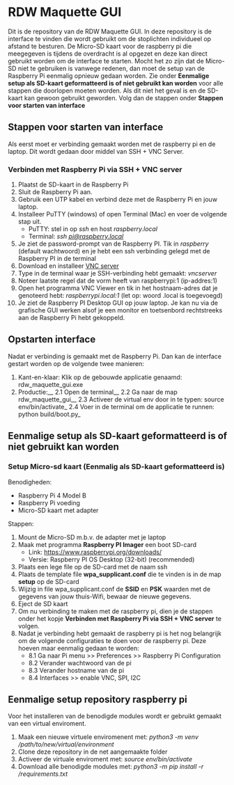# RDW Maquette GUI

Dit is de repository van de RDW Maquette GUI. In deze repository is de interface te vinden die wordt gebruikt om de stoplichten individueel op afstand te besturen. De Micro-SD kaart voor de raspberry pi die meegegeven is tijdens de overdracht is al opgezet en deze kan direct gebruikt worden om de interface te starten. Mocht het zo zijn dat de Micro-SD niet te gebruiken is vanwege redenen, dan moet de setup van de Raspberry Pi eenmalig opnieuw gedaan worden. Zie onder **Eenmalige setup als SD-kaart geformatteerd is of niet gebruikt kan worden** voor alle stappen die doorlopen moeten worden. Als dit niet het geval is en de SD-kaart kan gewoon gebruikt geworden. Volg dan de stappen onder **Stappen voor starten van interface**

## Stappen voor starten van interface ##
Als eerst moet er verbinding gemaakt worden met de raspberry pi en de laptop. Dit wordt gedaan door middel van SSH + VNC Server. 

### Verbinden met Raspberry Pi via SSH + VNC server ###
1. Plaatst de SD-kaart in de Raspberry Pi 
2. Sluit de Raspberry Pi aan.
3. Gebruik een UTP kabel en verbind deze met de Raspberry Pi en jouw laptop.
4. Installeer PuTTY (windows) of open Terminal (Mac) en voer de volgende stap uit.
   - PuTTY: stel in op *ssh* en host *raspberry.local*
   - Terminal: *ssh pi@raspberry.local*
5. Je ziet de password-prompt van de Raspberry PI. Tik in 
*raspberry* (default wachtwoord) en je hebt een ssh verbinding gelegd met de Raspberry PI in de terminal
5. Download en installeer [VNC server](https://www.realvnc.com/en/connect/download/vnc/)
6. Type in de terminal waar je SSH-verbinding hebt gemaakt: *vncserver*
7. Noteer laatste regel dat de vorm heeft van raspberrypi:1 (ip-addres:1)
8. Open het programma VNC Viewer en tik in het hostnaam-adres dat je 
genoteerd hebt: *raspberrypi.local:1* (let op: woord .local is toegevoegd)
9. Je ziet de Raspberry PI Desktop GUI op jouw laptop. Je kan nu via de grafische GUI werken 
alsof je een monitor en toetsenbord rechtstreeks aan de Raspberry Pi hebt gekoppeld.

## Opstarten interface ##
Nadat er verbinding is gemaakt met de Raspberry Pi. Dan kan de interface gestart worden op de volgende twee manieren:
1. Kant-en-klaar: Klik op de gebouwde applicatie genaamd: rdw_maquette_gui.exe
2. Productie:__ 
2.1 Open de terminal__
2.2 Ga naar de map rdw_maquette_gui__
2.3 Activeer de virtual env door in te typen: source env/bin/activate_
2.4 Voer in de terminal om de applicatie te runnen: python build/boot.py_

## Eenmalige setup als SD-kaart geformatteerd is of niet gebruikt kan worden ##

### Setup Micro-sd kaart (Eenmalig als SD-kaart geformatteerd is)
Benodigheden:
- Raspberry Pi 4 Model B
- Raspberry Pi voeding
- Micro-SD kaart met adapter

Stappen:
1. Mount de Micro-SD m.b.v. de adapter met je laptop
2. Maak met programma **Raspberry PI Imager** een boot SD-card
   - Link: https://www.raspberrypi.org/downloads/
   - Versie: Raspberry PI OS Desktop (32-bit) (recommended)
3. Plaats een lege file op de SD-card met de naam ssh
4. Plaats de template file **wpa_supplicant.conf** die te vinden is in de map **setup** op de SD-card
5. Wijzig in file wpa_supplicant.conf de **SSID** en **PSK** waarden met de gegevens van jouw thuis-Wifi, bewaar de nieuwe gegevens.
6. Eject de SD kaart
7. Om nu verbinding te maken met de raspberry pi, dien je de stappen onder het kopje **Verbinden met Raspberry Pi via SSH + VNC server** te volgen.
8. Nadat je verbinding hebt gemaakt de raspberry pi is het nog belangrijk om de volgende configuraties te doen voor de raspberry pi. Deze hoeven maar eenmalig gedaan te worden:
   - 8.1 Ga naar Pi menu >> Preferences >> Raspberry Pi Configuration
   - 8.2 Verander wachtwoord van de pi
   - 8.3 Verander hostname van de pi
   - 8.4 Interfaces >> enable VNC, SPI, I2C 

## Eenmalige setup repository raspberry pi
Voor het installeren van de benodigde modules wordt er gebruikt gemaakt van een virtual enviroment.
1.  Maak een nieuwe virtuele enviromenent met: *python3 -m venv /path/to/new/virtual/environment*
2.  Clone deze repository in de net aangemaakte folder
3.  Activeer de virtuale enviroment met: *source env/bin/activate*
4.  Download alle benodigde modules met: *python3 -m pip install -r /requirements.txt*

